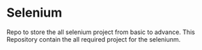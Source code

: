 # Selenium
Repo to store the all selenium project from basic to advance. This Repository contain the all required project for the seleniunm.
